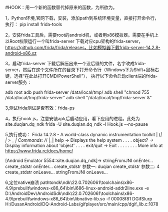 
#HOOK：用一个新的函数替代掉原来的函数，为所欲为。

1，Python环境,官网下载，安装，添加path到系统环境变量，直接打开命令行，执行：
pip install frida-tools

2，安装frida工具后，需要root的android机，或者用x86模拟器。需要在手机上以Root权限运行一个叫frida-server
下载对应cpu架构的frida-server，https://github.com/frida/frida/releases，比如模拟器下载frida-server-14.2.8-android-x86.xz

3，启动frida-server
下载后解压出来一个没后缀的文件，名字改成frida-server，然后在这个文件所在的目录下打开命令行（Windows下为Shift+鼠标右键，选择“在此处打开CMD/PowerShell”），
执行以下命令启动client端的frida-server服务：

adb root
adb push frida-server /data/local/tmp/ 
adb shell "chmod 755 /data/local/tmp/frida-server"
adb shell "/data/local/tmp/frida-server &"


3,测试frida测试是否有效：frida-ps

4，执行hook js，注意安装apk后启动应用，看下应用的进程。此处为site.duqian.dq_ndk
frida -U site.duqian.dq_ndk -l Hook.js --no-pause

5,执行成功：
 Frida 14.2.8 - A world-class dynamic instrumentation toolkit
   | (_| |
    > _  |   Commands:
   /_/ |_|       help      -> Displays the help system
   . . . .       object?   -> Display information about 'object'
   . . . .       exit/quit -> Exit
   . . . .
   . . . .   More info at https://www.frida.re/docs/home/

[Android Emulator 5554::site.duqian.dq_ndk]-> stringFromJNI onEnter...
create_stdstr onEnter...
create_stdstr 参数一: duqian
create_stdstr 参数二: 4
create_stdstr onLeave...
stringFromJNI onLeave...


6,定位native崩溃
pathtondk\ndk\22.0.7026061\toolchains\x86-4.9\prebuilt\windows-x86_64\bin\i686-linux-android-addr2line.exe -e D:\AndroidDev\AndroidSdk\ndk\22.0.7026061\toolchains\x86-4.9\prebuilt\windows-x86_64\bin\libnative-lib.so -f 00008f81
DGifSlurp
H:/DusanAndroid/DQ-Android-Labs/gifplayer/src/main/cpp/dgif_lib.c:1078


